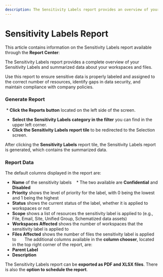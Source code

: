```yaml
---
description: The Sensitivity Labels report provides an overview of your sensitivity labels.
---
```


# Sensitivity Labels Report

This article contains information on the Sensitivity Labels report available through the **Report Center**:

The Sensitivity Labels report provides a complete overview of your Sensitivity Labels and summarized data about your workspaces and files. 

Use this report to ensure sensitive data is properly labeled and assigned to the correct number of resources, identify gaps in data security, and maintain compliance with company policies. 

### Generate Report

 * **Click the Reports button** located on the left side of the screen.
* **Select the Sensitivity Labels category in the filter** you can find in the upper left corner.
* **Click the Sensitivity Labels report tile** to be redirected to the Selection screen.

After clicking the **Sensitivity Labels** report tile, the Sensitivity Labels report is generated, which contains the summarized data. 

### Report Data

The default columns displayed in the report are:
      
* **Name** of the sensitivity labels
   * The two available are **Confidential** and **Disabled**
* **Priority** shows the level of priority for the label, with 0 being the lowest and 1 being the highest
* **Status** shows the current status of the label, whether it is applied to workspaces or not
* **Scope** shows a list of resources the sensitivity label is applied to (e.g., File, Email, Site, Unified Group, Schematized data assets)
* **Workspaces Affected** shows the number of workspaces that the sensitivity label is applied to 
* **Files Affected** shows the number of files the sensitivity label is applied to
      
The additional columns available in the **column chooser**, located in the top right corner of the report, are:
      
* **Parent Label**
* **Description**


The Sensitivity Labels report can be **exported as PDF and XLSX files**. There is also the **option to schedule the report**.
